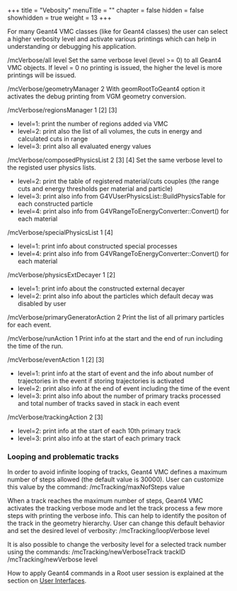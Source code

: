 +++
title = "Vebosity"
menuTitle = ""
chapter = false
hidden = false
showhidden = true
weight = 13
+++

<p>
For many Geant4 VMC classes (like for Geant4 classes) the user can select a higher verbosity level and activate various printings which can help in understanding or debugging his application.

<p>
<bash>/mcVerbose/all level
</bash>
Set the same verbose level (level >= 0) to all Geant4 VMC objects. If level = 0 no printing is issued, the higher the level is more printings will be issued.

<p>
<bash>/mcVerbose/geometryManager 2
</bash>
With geomRootToGeant4 option it activates the debug printing from VGM geometry conversion.

<p>
<bash>/mcVerbose/regionsManager 1 [2] [3]
</bash>   
<ul>
<li>level=1: print the number of regions added via VMC
<li>level=2: print also the list of all volumes, the cuts in energy and calculated cuts in range
<li>level=3: print also all evaluated energy values
</ul>

<p>
<bash>/mcVerbose/composedPhysicsList 2 [3] [4] 
</bash>  
Set the same verbose level to the registed user physics lists.
<ul>
<li> level=2: print the table of registered material/cuts couples 
(the range cuts and energy thresholds per material and particle)
<li> level=3: print also info from G4VUserPhysicsList::BuildPhysicsTable for each constructed particle  
<li> level=4: print also info from G4VRangeToEnergyConverter::Convert() for each material
</ul>

<p>
<bash>/mcVerbose/specialPhysicsList 1 [4]
</bash>
<ul>
<li>level=1: print info about constructed special processes
<li>level=4: print also info from G4VRangeToEnergyConverter::Convert() for each material
</ul>

<p>
<bash>/mcVerbose/physicsExtDecayer 1 [2]
</bash>
<ul>
<li> level=1: print info about the constructed external decayer
<li> level=2: print also info about the particles which default decay was disabled by user
</ul>

<p>
<bash>/mcVerbose/primaryGeneratorAction 2 
</bash>
Print the list of all primary particles for each event.

<p>
<bash>/mcVerbose/runAction 1
</bash>
Print info at the start and the end of run including the time of the run.  

<p>
<bash>/mcVerbose/eventAction 1 [2] [3]
</bash>
<ul>
<li> level=1: print info at the start of event and the info about number of trajectories in the event if storing trajectories is activated
<li> level=2: print also info at the end of event including the time of the event
<li> level=3: print also info about the number of primary tracks processed and total number of tracks saved in stack in each event
</ul>

<p>
<bash>/mcVerbose/trackingAction 2 [3]
</bash>
<ul>
<li> level=2: print info at the start of each 10th primary track
<li> level=3: print also info at the start of each primary track
</ul>

<h3> Looping and problematic tracks </h3>

<p>
In order to avoid infinite looping of tracks, Geant4 VMC defines a maximum  number of steps allowed (the default value is 30000). User can customize this value by the command:
<bash>/mcTracking/maxNofSteps value
</bash>

<p>
When a track reaches the maximum number of steps, Geant4 VMC activates the tracking verbose mode and let the track process a few more steps with printing the verbose info. This can help to identify the positon of the track in the geometry hierarchy. User can change this default behavior and set the desired level of verbosity:
<bash>/mcTracking/loopVerbose level
</bash>

<p>
It is also possible to change the verbosity level for a selected track number using the commands:
<bash>/mcTracking/newVerboseTrack trackID
/mcTracking/newVerbose level
</bash>

<p>
How to apply Geant4 commands in a Root user session is explained at the section on <a href="/drupal/content/user-interfaces"> User Interfaces</a>.
